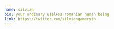 ```yaml
---
name: silvian
bio: your ordinary useless romanian human being
link: https://twitter.com/silviangamerytb
---
```

